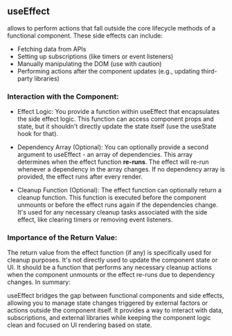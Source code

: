  ## useEffect 
allows to perform actions that fall outside the core lifecycle methods of a functional component. These side effects can include:
* Fetching data from APIs
* Setting up subscriptions (like timers or event listeners)
* Manually manipulating the DOM (use with caution)
* Performing actions after the component updates (e.g., updating third-party libraries)

### Interaction with the Component:

- Effect Logic: You provide a function within useEffect that encapsulates the side effect logic. This function can access component props and state, but it shouldn't directly update the state itself (use the useState hook for that).

 
- Dependency Array (Optional): You can optionally provide a second argument to useEffect - an array of dependencies. This array determines when the effect function **re-runs**. The effect will re-run whenever a dependency in the array changes. If no dependency array is provided, the effect runs after every render.

 
- Cleanup Function (Optional): The effect function can optionally return a cleanup function. This function is executed before the component unmounts or before the effect runs again if the dependencies change. It's used for any necessary cleanup tasks associated with the side effect, like clearing timers or removing event listeners.

### Importance of the Return Value:

The return value from the effect function (if any) is specifically used for cleanup purposes. It's not directly used to update the component state or UI. It should be a function that performs any necessary cleanup actions when the component unmounts or the effect re-runs due to dependency changes.
In summary:

useEffect bridges the gap between functional components and side effects, allowing you to manage state changes triggered by external factors or actions outside the component itself.
It provides a way to interact with data, subscriptions, and external libraries while keeping the component logic clean and focused on UI rendering based on state.